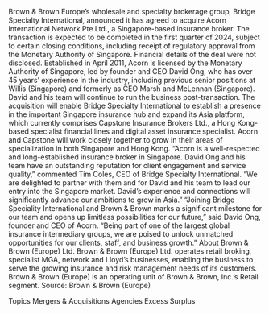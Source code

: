 Brown & Brown Europe’s wholesale and specialty brokerage group, Bridge Specialty International, announced it has agreed to acquire Acorn International Network Pte Ltd., a Singapore-based insurance broker.
The transaction is expected to be completed in the first quarter of 2024, subject to certain closing conditions, including receipt of regulatory approval from the Monetary Authority of Singapore. Financial details of the deal were not disclosed.
Established in April 2011, Acorn is licensed by the Monetary Authority of Singapore, led by founder and CEO David Ong, who has over 45 years’ experience in the industry, including previous senior positions at Willis (Singapore) and formerly as CEO Marsh and McLennan (Singapore). David and his team will continue to run the business post-transaction.
The acquisition will enable Bridge Specialty International to establish a presence in the important Singapore insurance hub and expand its Asia platform, which currently comprises Capstone Insurance Brokers Ltd., a Hong Kong-based specialist financial lines and digital asset insurance specialist. Acorn and Capstone will work closely together to grow in their areas of specialization in both Singapore and Hong Kong.
“Acorn is a well-respected and long-established insurance broker in Singapore. David Ong and his team have an outstanding reputation for client engagement and service quality,” commented Tim Coles, CEO of Bridge Specialty International. “We are delighted to partner with them and for David and his team to lead our entry into the Singapore market. David’s experience and connections will significantly advance our ambitions to grow in Asia.”
“Joining Bridge Speciality International and Brown & Brown marks a significant milestone for our team and opens up limitless possibilities for our future,” said David Ong, founder and CEO of Acorn. “Being part of one of the largest global insurance intermediary groups, we are poised to unlock unmatched opportunities for our clients, staff, and business growth.”
About Brown & Brown (Europe) Ltd.
Brown & Brown (Europe) Ltd. operates retail broking, specialist MGA, network and Lloyd’s businesses, enabling the business to serve the growing insurance and risk management needs of its customers. Brown & Brown (Europe) is an operating unit of Brown & Brown, Inc.’s Retail segment.
Source: Brown & Brown (Europe)

Topics
Mergers & Acquisitions
Agencies
Excess Surplus
